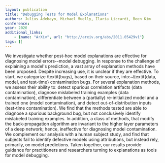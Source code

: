 ```yaml
---
layout: publication
title: "Debugging Tests for Model Explanations"
authors: Julius Adebayo, Michael Muelly, Ilaria Liccardi, Been Kim
conference: 
year: 2020
additional_links: 
    - {name: "ArXiv", url: "http://arxiv.org/abs/2011.05429v1"}
tags: []
---
```

We investigate whether post-hoc model explanations are effective for
diagnosing model errors--model debugging. In response to the challenge of
explaining a model's prediction, a vast array of explanation methods have been
proposed. Despite increasing use, it is unclear if they are effective. To
start, we categorize \textit{bugs}, based on their source, into:~\textit{data,
model, and test-time} contamination bugs. For several explanation methods, we
assess their ability to: detect spurious correlation artifacts (data
contamination), diagnose mislabeled training examples (data contamination),
differentiate between a (partially) re-initialized model and a trained one
(model contamination), and detect out-of-distribution inputs (test-time
contamination). We find that the methods tested are able to diagnose a spurious
background bug, but not conclusively identify mislabeled training examples. In
addition, a class of methods, that modify the back-propagation algorithm are
invariant to the higher layer parameters of a deep network; hence, ineffective
for diagnosing model contamination. We complement our analysis with a human
subject study, and find that subjects fail to identify defective models using
attributions, but instead rely, primarily, on model predictions. Taken
together, our results provide guidance for practitioners and researchers
turning to explanations as tools for model debugging.